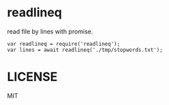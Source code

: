 # readlineq
read file by lines with promise.

```
var readlineq = require('readlineq');
var lines = await readlineq('./tmp/stopwords.txt');
```

# LICENSE
MIT